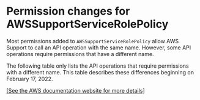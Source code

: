 # Permission changes for AWSSupportServiceRolePolicy<a name="aws-support-service-link-role-updates"></a>

Most permissions added to `AWSSupportServiceRolePolicy` allow AWS Support to call an API operation with the same name\. However, some API operations require permissions that have a different name\. 

The following table only lists the API operations that require permissions with a different name\. This table describes these differences beginning on February 17, 2022\. 

[\[See the AWS documentation website for more details\]](http://docs.aws.amazon.com/awssupport/latest/user/aws-support-service-link-role-updates.html)